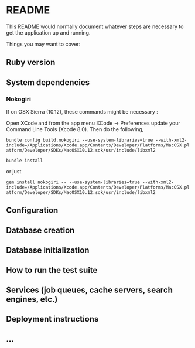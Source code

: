 # README

This README would normally document whatever steps are necessary to get the
application up and running.

Things you may want to cover:

## Ruby version

## System dependencies
### Nokogiri
If on OSX Sierra (10.12), these commands might be necessary :

Open XCode and from the app menu XCode -> Preferences update your Command Line Tools (Xcode 8.0). Then do the following,

`bundle config build.nokogiri --use-system-libraries=true --with-xml2-include=/Applications/Xcode.app/Contents/Developer/Platforms/MacOSX.platform/Developer/SDKs/MacOSX10.12.sdk/usr/include/libxml2`

`bundle install`

or just

`gem install nokogiri -- --use-system-libraries=true --with-xml2-include=/Applications/Xcode.app/Contents/Developer/Platforms/MacOSX.platform/Developer/SDKs/MacOSX10.12.sdk/usr/include/libxml2`

## Configuration

## Database creation

## Database initialization

## How to run the test suite

## Services (job queues, cache servers, search engines, etc.)

## Deployment instructions

## ...
